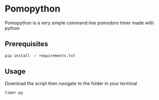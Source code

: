 # Pomopython

Pomopython is a very simple command line pomodoro timer made with python

## Prerequisites
```bash
pip install -r requirements.txt
```

## Usage
Download the script then navigate to the folder in your terminal
```bash
timer.py
```
